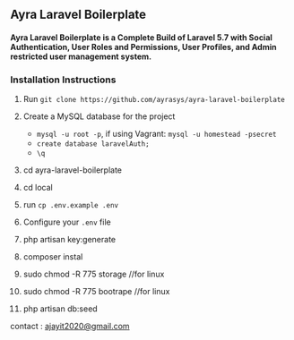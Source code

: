 ## Ayra Laravel Boilerplate
#### Ayra Laravel Boilerplate is a Complete Build of Laravel 5.7 with  Social Authentication, User Roles and Permissions, User Profiles, and Admin restricted user management system.

### Installation Instructions
1. Run `git clone https://github.com/ayrasys/ayra-laravel-boilerplate`
2. Create a MySQL database for the project
    * ```mysql -u root -p```, if using Vagrant: ```mysql -u homestead -psecret```
    * ```create database laravelAuth;```
    * ```\q```

3.  cd ayra-laravel-boilerplate
4.  cd local 
5.  run  `cp .env.example .env`
6.  Configure your `.env` file
7.  php artisan key:generate
8.  composer instal
9.  sudo chmod -R 775 storage //for linux 
10. sudo chmod -R 775 bootrape //for linux 
11. php artisan db:seed


contact : ajayit2020@gmail.com


